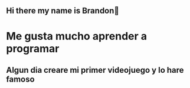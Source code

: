 ## Hi there my name is Brandon👋

<h1> Me gusta mucho aprender a programar</h1>
<h2> Algun dia creare mi primer videojuego y lo hare famoso</h2>





<!--
**branvelasquez/branvelasquez** is a ✨ _special_ ✨ repository because its `README.md` (this file) appears on your GitHub profile.

Here are some ideas to get you started:

- 🔭 I’m currently working on ...
- 🌱 I’m currently learning ...
- 👯 I’m looking to collaborate on ...
- 🤔 I’m looking for help with ...
- 💬 Ask me about ...
- 📫 How to reach me: ...
- 😄 Pronouns: ...
- ⚡ Fun fact: ...
-->
